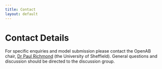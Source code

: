 ```yaml
---
title: Contact
layout: default
---
```


# Contact Details

For specific enquiries and model submission please contact the OpenAB chair, [Dr Paul Richmond](mailto://p.richmond@sheffield.ac.uk) (the University of Sheffield). General questions and discussion should be directed to the discussion group.
